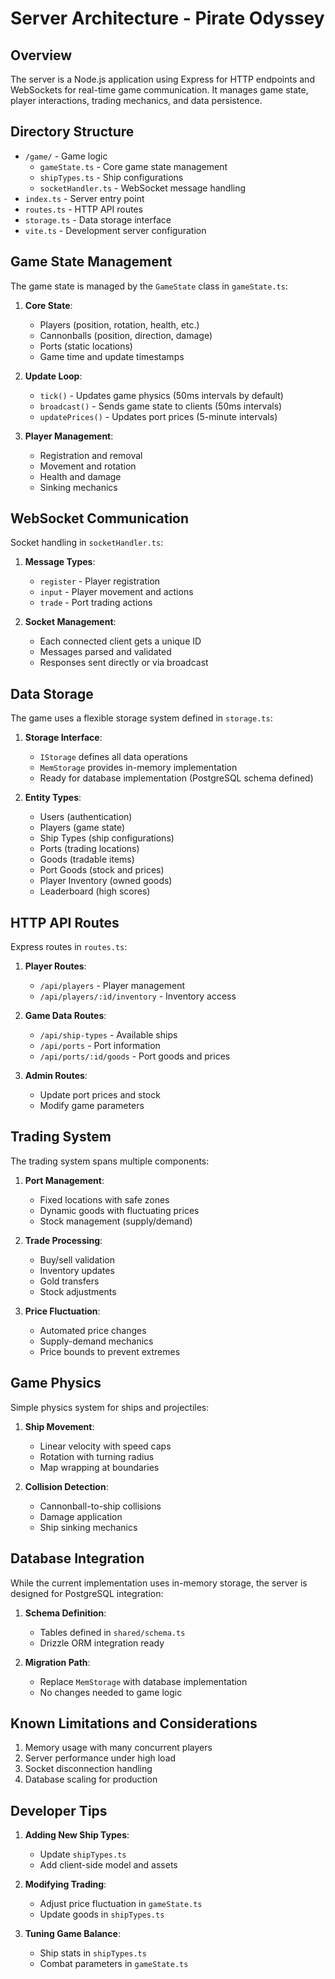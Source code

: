 # Server Architecture - Pirate Odyssey

## Overview
The server is a Node.js application using Express for HTTP endpoints and WebSockets for real-time game communication. It manages game state, player interactions, trading mechanics, and data persistence.

## Directory Structure

- `/game/` - Game logic
  - `gameState.ts` - Core game state management
  - `shipTypes.ts` - Ship configurations
  - `socketHandler.ts` - WebSocket message handling
- `index.ts` - Server entry point
- `routes.ts` - HTTP API routes
- `storage.ts` - Data storage interface
- `vite.ts` - Development server configuration

## Game State Management

The game state is managed by the `GameState` class in `gameState.ts`:

1. **Core State**:
   - Players (position, rotation, health, etc.)
   - Cannonballs (position, direction, damage)
   - Ports (static locations)
   - Game time and update timestamps

2. **Update Loop**:
   - `tick()` - Updates game physics (50ms intervals by default)
   - `broadcast()` - Sends game state to clients (50ms intervals)
   - `updatePrices()` - Updates port prices (5-minute intervals)

3. **Player Management**:
   - Registration and removal
   - Movement and rotation
   - Health and damage
   - Sinking mechanics

## WebSocket Communication

Socket handling in `socketHandler.ts`:

1. **Message Types**:
   - `register` - Player registration
   - `input` - Player movement and actions
   - `trade` - Port trading actions

2. **Socket Management**:
   - Each connected client gets a unique ID
   - Messages parsed and validated
   - Responses sent directly or via broadcast

## Data Storage

The game uses a flexible storage system defined in `storage.ts`:

1. **Storage Interface**:
   - `IStorage` defines all data operations
   - `MemStorage` provides in-memory implementation
   - Ready for database implementation (PostgreSQL schema defined)

2. **Entity Types**:
   - Users (authentication)
   - Players (game state)
   - Ship Types (ship configurations)
   - Ports (trading locations)
   - Goods (tradable items)
   - Port Goods (stock and prices)
   - Player Inventory (owned goods)
   - Leaderboard (high scores)

## HTTP API Routes

Express routes in `routes.ts`:

1. **Player Routes**:
   - `/api/players` - Player management
   - `/api/players/:id/inventory` - Inventory access

2. **Game Data Routes**:
   - `/api/ship-types` - Available ships
   - `/api/ports` - Port information
   - `/api/ports/:id/goods` - Port goods and prices

3. **Admin Routes**:
   - Update port prices and stock
   - Modify game parameters

## Trading System

The trading system spans multiple components:

1. **Port Management**:
   - Fixed locations with safe zones
   - Dynamic goods with fluctuating prices
   - Stock management (supply/demand)

2. **Trade Processing**:
   - Buy/sell validation
   - Inventory updates
   - Gold transfers
   - Stock adjustments

3. **Price Fluctuation**:
   - Automated price changes
   - Supply-demand mechanics
   - Price bounds to prevent extremes

## Game Physics

Simple physics system for ships and projectiles:

1. **Ship Movement**:
   - Linear velocity with speed caps
   - Rotation with turning radius
   - Map wrapping at boundaries

2. **Collision Detection**:
   - Cannonball-to-ship collisions
   - Damage application
   - Ship sinking mechanics

## Database Integration

While the current implementation uses in-memory storage, the server is designed for PostgreSQL integration:

1. **Schema Definition**:
   - Tables defined in `shared/schema.ts`
   - Drizzle ORM integration ready

2. **Migration Path**:
   - Replace `MemStorage` with database implementation
   - No changes needed to game logic

## Known Limitations and Considerations

1. Memory usage with many concurrent players
2. Server performance under high load
3. Socket disconnection handling
4. Database scaling for production

## Developer Tips

1. **Adding New Ship Types**:
   - Update `shipTypes.ts`
   - Add client-side model and assets

2. **Modifying Trading**:
   - Adjust price fluctuation in `gameState.ts`
   - Update goods in `shipTypes.ts`

3. **Tuning Game Balance**:
   - Ship stats in `shipTypes.ts`
   - Combat parameters in `gameState.ts`